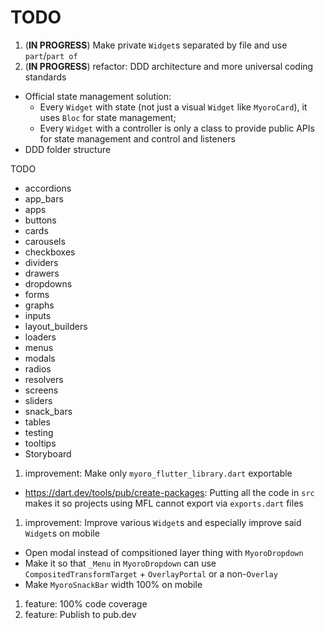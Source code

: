 # TODO

1. (**IN PROGRESS**) Make private `Widget`s separated by file and use `part`/`part of`
1. (**IN PROGRESS**) refactor: DDD architecture and more universal coding standards

- Official state management solution:
  - Every `Widget` with state (not just a visual `Widget` like `MyoroCard`), it uses `Bloc` for state management;
  - Every `Widget` with a controller is only a class to provide public APIs for state management and control and listeners
- DDD folder structure

TODO

- accordions
- app_bars
- apps
- buttons
- cards
- carousels
- checkboxes
- dividers
- drawers
- dropdowns
- forms
- graphs
- inputs
- layout_builders
- loaders
- menus
- modals
- radios
- resolvers
- screens
- sliders
- snack_bars
- tables
- testing
- tooltips
- Storyboard

1. improvement: Make only `myoro_flutter_library.dart` exportable

- <https://dart.dev/tools/pub/create-packages>: Putting all the code in `src` makes it so projects using MFL cannot export via `exports.dart` files

1. improvement: Improve various `Widget`s and especially improve said `Widget`s on mobile

- Open modal instead of compsitioned layer thing with `MyoroDropdown`
- Make it so that `_Menu` in `MyoroDropdown` can use `CompositedTransformTarget` + `OverlayPortal` or a non-`Overlay`
- Make `MyoroSnackBar` width 100% on mobile

1. feature: 100% code coverage
1. feature: Publish to pub.dev

